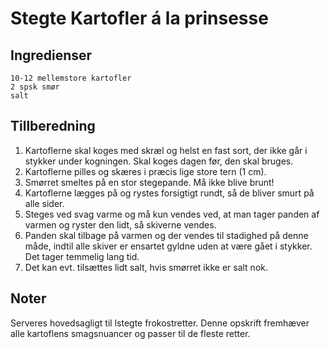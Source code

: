 # Stegte Kartofler á la prinsesse #

## Ingredienser ##
```
10-12 mellemstore kartofler
2 spsk smør
salt
```

## Tillberedning ##
1. Kartoflerne skal koges med skræl og helst en fast sort, der ikke går i stykker under kogningen. Skal koges dagen før, den skal bruges.
2. Kartoflerne pilles og skæres i præcis lige store tern (1 cm).
3. Smørret smeltes på en stor stegepande. Må ikke blive brunt!
4. Kartoflerne lægges på og rystes forsigtigt rundt, så de bliver smurt på alle sider.
5. Steges ved svag varme og må kun vendes ved, at man tager panden af varmen og ryster den lidt, så skiverne vendes.
6. Panden skal tilbage på varmen og der vendes til stadighed på denne måde, indtil alle skiver er ensartet gyldne uden at være gået i stykker. Det tager temmelig lang tid.
7. Det kan evt. tilsættes lidt salt, hvis smørret ikke er salt nok.

## Noter ##
Serveres hovedsagligt til lstegte frokostretter. Denne opskrift fremhæver alle kartoflens smagsnuancer og passer til de fleste retter.



